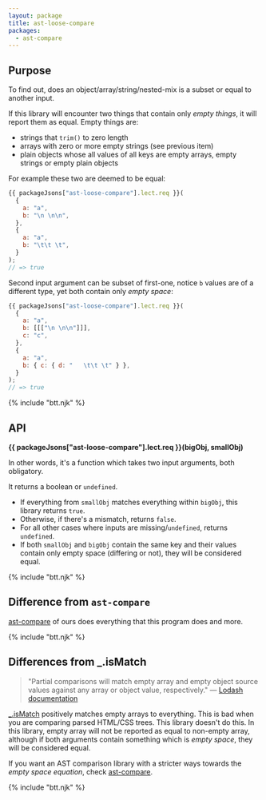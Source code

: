 ```yaml
---
layout: package
title: ast-loose-compare
packages:
  - ast-compare
---
```


## Purpose

To find out, does an object/array/string/nested-mix is a subset or equal to another input.

If this library will encounter two things that contain only _empty things_, it will report them as equal. Empty things are:

- strings that `trim()` to zero length
- arrays with zero or more empty strings (see previous item)
- plain objects whose all values of all keys are empty arrays, empty strings or empty plain objects

For example these two are deemed to be equal:

```js
{{ packageJsons["ast-loose-compare"].lect.req }}(
  {
    a: "a",
    b: "\n \n\n",
  },
  {
    a: "a",
    b: "\t\t \t",
  }
);
// => true
```

Second input argument can be subset of first-one, notice `b` values are of a different type, yet both contain only _empty space_:

```js
{{ packageJsons["ast-loose-compare"].lect.req }}(
  {
    a: "a",
    b: [[["\n \n\n"]]],
    c: "c",
  },
  {
    a: "a",
    b: { c: { d: "   \t\t \t" } },
  }
);
// => true
```

{% include "btt.njk" %}

## API

**{{ packageJsons["ast-loose-compare"].lect.req }}(bigObj, smallObj)**

In other words, it's a function which takes two input arguments, both obligatory.

It returns a boolean or `undefined`.

- If everything from `smallObj` matches everything within `bigObj`, this library returns `true`.
- Otherwise, if there's a mismatch, returns `false`.
- For all other cases where inputs are missing/`undefined`, returns `undefined`.
- If both `smallObj` and `bigObj` contain the same key and their values contain only empty space (differing or not), they will be considered equal.

{% include "btt.njk" %}

## Difference from `ast-compare`

[ast-compare](/os/ast-compare/) of ours does everything that this program does and more.

{% include "btt.njk" %}

## Differences from \_.isMatch

> "Partial comparisons will match empty array and empty object source values against any array or object value, respectively." — [Lodash documentation](https://lodash.com/docs/4.16.4#isMatch)

[\_.isMatch](https://www.npmjs.com/package/lodash.ismatch) positively matches empty arrays to everything. This is bad when you are comparing parsed HTML/CSS trees. This library doesn't do this. In this library, empty array will not be reported as equal to non-empty array, although if both arguments contain something which is _empty space_, they will be considered equal.

If you want an AST comparison library with a stricter ways towards the _empty space equation_, check [ast-compare](/os/ast-compare/).

{% include "btt.njk" %}
